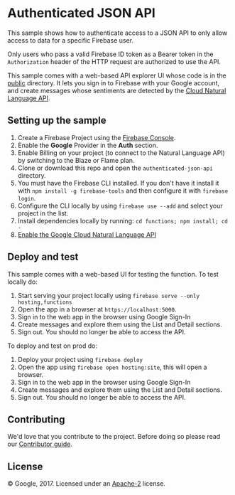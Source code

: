 # Authenticated JSON API

This sample shows how to authenticate access to a JSON API to only allow
access to data for a specific Firebase user.

Only users who pass a valid Firebase ID token as a Bearer token in the
`Authorization` header of the HTTP request are authorized to use the API.

This sample comes with a web-based API explorer UI whose code is in the [public](public) directory.
It lets you sign in to Firebase with your Google account, and create messages whose sentiments are
detected by the [Cloud Natural Language API](https://cloud.google.com/natural-language/).

## Setting up the sample

 1. Create a Firebase Project using the [Firebase Console](https://console.firebase.google.com).
 1. Enable the **Google** Provider in the **Auth** section.
 1. Enable Billing on your project (to connect to the Natural Language API) by switching to the Blaze or Flame plan.
 1. Clone or download this repo and open the `authenticated-json-api` directory.
 1. You must have the Firebase CLI installed. If you don't have it install it with `npm install -g firebase-tools` and then configure it with `firebase login`.
 1. Configure the CLI locally by using `firebase use --add` and select your project in the list.
 1. Install dependencies locally by running: `cd functions; npm install; cd -`
 1. [Enable the Google Cloud Natural Language API](https://console.cloud.google.com/apis/api/language.googleapis.com/overview?project=_)

## Deploy and test

This sample comes with a web-based UI for testing the function.
To test locally do:

  1. Start serving your project locally using `firebase serve --only hosting,functions`
  1. Open the app in a browser at `https://localhost:5000`.
  1. Sign in to the web app in the browser using Google Sign-In
  1. Create messages and explore them using the List and Detail sections.
  1. Sign out. You should no longer be able to access the API.

To deploy and test on prod do:

 1. Deploy your project using `firebase deploy`
 1. Open the app using `firebase open hosting:site`, this will open a browser.
 1. Sign in to the web app in the browser using Google Sign-In
 1. Create messages and explore them using the List and Detail sections.
 1. Sign out. You should no longer be able to access the API.

## Contributing

We'd love that you contribute to the project. Before doing so please read our [Contributor guide](../CONTRIBUTING.md).

## License

© Google, 2017. Licensed under an [Apache-2](../LICENSE) license.